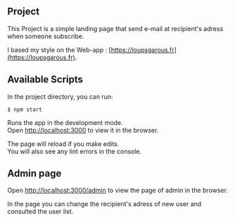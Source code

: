 ## Project
This Project is a simple landing page that send e-mail at recipient's adress when someone subscribe.

I based my style on the Web-app : [https://loupsgarous.fr](https://loupsgarous.fr).

## Available Scripts

In the project directory, you can run:
```
$ npm start
```
Runs the app in the development mode.<br>
Open [http://localhost:3000](http://localhost:3000) to view it in the browser.

The page will reload if you make edits.<br>
You will also see any lint errors in the console.

## Admin page

Open [http://localhost:3000/admin](http://localhost:3000/admin) to view the page of admin in the browser.

In the page you can change the recipient's adress of new user and consulted the user list.
